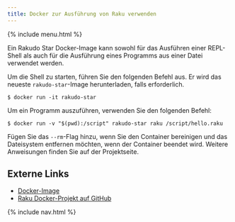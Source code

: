 ```yaml
---
title: Docker zur Ausführung von Raku verwenden
---
```


{% include menu.html %}

Ein Rakudo Star Docker-Image kann sowohl für das Ausführen einer REPL-Shell als auch für die Ausführung eines Programms aus einer Datei verwendet werden.

Um die Shell zu starten, führen Sie den folgenden Befehl aus. Er wird das neueste `rakudo-star`-Image herunterladen, falls erforderlich.

```console
$ docker run -it rakudo-star
```
Um ein Programm auszuführen, verwenden Sie den folgenden Befehl:

```console
$ docker run -v "$(pwd):/script" rakudo-star raku /script/hello.raku
```

Fügen Sie das `--rm`-Flag hinzu, wenn Sie den Container bereinigen und das Dateisystem entfernen möchten, wenn der Container beendet wird. Weitere Anweisungen finden Sie auf der Projektseite.

## Externe Links

* [Docker-Image](https://hub.docker.com/_/rakudo-star/)
* [Raku Docker-Projekt auf GitHub](https://github.com/Raku/docker)

{% include nav.html %}